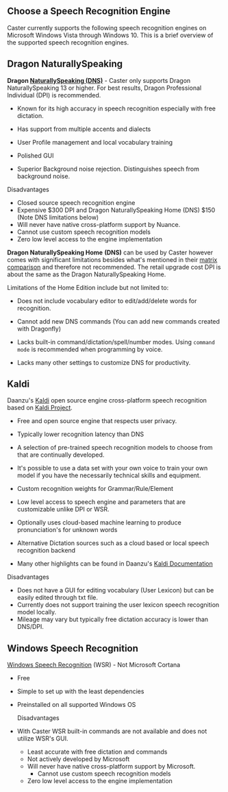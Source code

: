 ## Choose a Speech Recognition Engine

Caster currently supports the following speech recognition engines on Microsoft Windows Vista through Windows 10. This is a brief overview of the supported speech recognition engines.

## Dragon NaturallySpeaking

**Dragon [NaturallySpeaking (DNS)](https://www.nuance.com/dragon.html)** - Caster only supports Dragon NaturallySpeaking 13 or higher. For best results, Dragon Professional Individual (DPI) is recommended.

- Known for its high accuracy in speech recognition especially with free dictation.

- Has support from multiple accents and dialects

- User Profile management and local vocabulary training

- Polished GUI

- Superior Background noise rejection. Distinguishes speech from background noise.

  

Disadvantages

  - Closed source speech recognition engine
  - Expensive $300 DPI and Dragon NaturallySpeaking Home (DNS) $150 (Note DNS limitations below)
  - Will never have native cross-platform support by Nuance.
  - Cannot use custom speech recognition models
- Zero low level access to the engine implementation
  

**Dragon NaturallySpeaking Home** **(DNS)** can be used by Caster however comes with significant limitations besides what's mentioned in their [matrix comparison](https://www.dragonsupportservice.us/dragon-15-home-vs-professional-specifications/) and therefore not recommended. The retail upgrade cost DPI is about the same as the Dragon NaturallySpeaking Home. 

Limitations of the Home Edition include but not limited to:

  - Does not include vocabulary editor to edit/add/delete words for recognition.

- Cannot add new DNS commands (You can add new commands created with Dragonfly) 

- Lacks built-in command/dictation/spell/number modes. Using `command mode` is recommended when programming by voice.

- Lacks many other settings to customize DNS for productivity.

  

## Kaldi

Daanzu's [Kaldi](https://dragonfly2.readthedocs.io/en/latest/kaldi_engine.html) open source engine cross-platform speech recognition based on [Kaldi Project](https://kaldi-asr.org/).  

- Free and open source engine that respects user privacy.

- Typically lower recognition latency than DNS 

- A selection of pre-trained speech recognition models to choose from that are continually developed.

- It's possible to use a data set with your own voice to train your own model if you have the necessarily technical skills and equipment.

- Custom recognition weights for Grammar/Rule/Element

- Low level access to speech engine and parameters that are customizable unlike DPI or WSR.

- Optionally uses cloud-based machine learning to produce pronunciation's for unknown words

- Alternative Dictation sources such as a cloud based or local speech recognition backend

- Many other highlights can be found in Daanzu's [Kaldi Documentation](https://dragonfly2.readthedocs.io/en/latest/kaldi_engine.html)

   

Disadvantages

- Does not have a GUI for editing vocabulary (User Lexicon) but can be easily edited through txt file.
- Currently does not support training the user lexicon speech recognition model locally.
- Mileage may vary but typically free dictation accuracy is lower than DNS/DPI.

## Windows Speech Recognition

[Windows Speech Recognition](https://support.microsoft.com/en-us/help/4027176/windows-10-use-voice-recognition) (WSR) - Not Microsoft Cortana

- Free

- Simple to set up with the least dependencies

- Preinstalled on all supported Windows OS

  

  Disadvantages

- With Caster WSR built-in commands are not available and does not utilize WSR's GUI.

  - Least accurate with free dictation and commands
  - Not actively developed by Microsoft
  - Will never have native cross-platform support by Microsoft.
    - Cannot use custom speech recognition models
  - Zero low level access to the engine implementation



